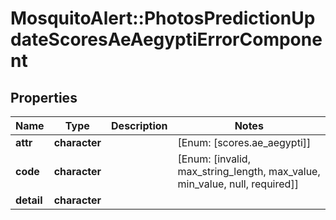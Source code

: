 # MosquitoAlert::PhotosPredictionUpdateScoresAeAegyptiErrorComponent


## Properties
Name | Type | Description | Notes
------------ | ------------- | ------------- | -------------
**attr** | **character** |  | [Enum: [scores.ae_aegypti]] 
**code** | **character** |  | [Enum: [invalid, max_string_length, max_value, min_value, null, required]] 
**detail** | **character** |  | 


